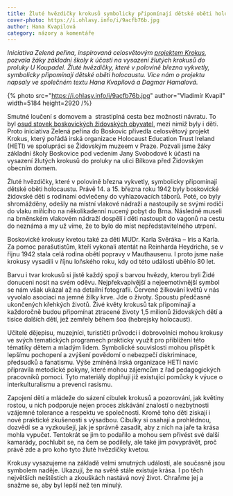 ```yaml
---
title: Žluté hvězdičky krokusů symbolicky připomínají dětské oběti holocaustu
cover-photo: https://i.ohlasy.info/i/9acfb76b.jpg
author: Hana Kvapilová
category: názory a komentáře
---
```


*Iniciativa Zelená peřina, inspirovaná celosvětovým [projektem Krokus](https://www.holocausteducationireland.org/crocus-project), pozvala žáky základní školy k účasti na vysazení žlutých krokusů do proluky U Koupadel. Žluté hvězdičky, které v polovině března vykvetly, symbolicky připomínají dětské oběti holocaustu. Více nám o projektu napsaly ve společném textu Hana Kvapilová a Dagmar Hamalová.*

{% photo src="https://i.ohlasy.info/i/9acfb76b.jpg" author="Vladimír Kvapil" width=5184 height=2920 /%}

Smutné loučení s domovem a  strastiplná cesta bez možnosti návratu. To byl [osud stovek boskovických židovských obyvatel](https://ohlasy.info/clanky/2016/03/deportace-zidu.html), mezi nimiž byly i děti. Proto iniciativa Zelená peřina do Boskovic přivedla celosvětový projekt Krokus, který pořádá irská organizace Holocaust Education Trust Ireland (HETI) ve spolupráci se Židovským muzeem v Praze. Pozvali jsme žáky základní školy Boskovice pod vedením Jany Svobodové k účasti na vysazení žlutých krokusů do proluky na ulici Bílkova před Židovským obecním domem. 

Žluté hvězdičky, které v polovině března vykvetly, symbolicky připomínají dětské oběti holocaustu. Právě 14. a 15. března roku 1942 byly boskovické židovské děti s rodinami odvlečeny do vyhlazovacích táborů. Poté, co byly shromážděny, odešly na místní vlakové nádraží a nastoupily se svými rodiči do vlaku mířícího na několikadenní nucený pobyt do Brna. Následně museli na brněnském vlakovém nádraží dospělí i děti nastoupit do vagonů na cestu do neznáma a my už víme, že to bylo do míst nepředstavitelného utrpení.

Boskovické krokusy kvetou také za děti MUDr. Karla Svěráka – Iris a Karla. Za pomoc parašutistům, kteří vykonali atentát na Reinharda Heydricha, se v říjnu 1942 stala celá rodina obětí popravy v Mauthausenu. I proto jsme naše krokusy vysadili v říjnu loňského roku, kdy od této události uběhlo 80 let.

Barvu i tvar krokusů si jistě každý spojí s barvou hvězdy, kterou byli Židé donuceni nosit na svém oděvu. Nejpřekvapivější a nejeemotivnější symbol se nám však ukázal až na detailní fotografii. Červené žilkování květů v nás vyvolalo asociaci na jemné žilky krve. Jde o životy. Spoustu předčasně ukončených křehkých životů. Živé květy krokusů tak připomínají a každoročně budou připomínat ztracené životy 1,5 milionů židovských dětí a tisíce dalších dětí, jež zemřely během šoa (hebrejsky holocaust). 

Učitelé dějepisu, muzejníci, turističtí průvodci i dobrovolníci mohou krokusy ve svých tematických programech prakticky využít pro přiblížení této tématiky dětem a mladým lidem. Symbolické souvislosti mohou přispět k lepšímu pochopení a zvýšení povědomí o nebezpečí diskriminace, předsudků a fanatismu. Výše zmíněná Irská organizace HETI navíc připravila metodické pokyny, které mohou zájemcům z řad pedagogických pracovníků pomoci. Tyto materiály doplňují již existující pomůcky k výuce o interkulturalismu a prevenci rasismu. 

Zapojení dětí a mládeže do sázení cibulek krokusů a pozorování, jak květiny rostou, u nich podporuje nejen proces získávání znalostí o nezbytnosti vzájemné tolerance a respektu ve společnosti. Kromě toho děti získají i nové praktické zkušenosti s výsadbou. Cibulky si osahají a prohlédnou, dozvědí se a vyzkoušejí, jak je správně zasadit, aby z nich na jaře ta krása mohla vypučet. Tentokrát se jim to podařilo a mohou sem přivést své další kamarády, pochlubit se, na čem se podílely, ale také jim povyprávět, proč právě zde a pro koho tyto žluté hvězdičky kvetou.  

Krokusy vysazujeme na základě velmi smutných událostí, ale současně jsou symbolem naděje. Ukazují, že na světě stále existuje krása. I po těch největších neštěstích a zkouškách nastává nový život. Chraňme jej a snažme se, aby byl lepší než ten minulý.